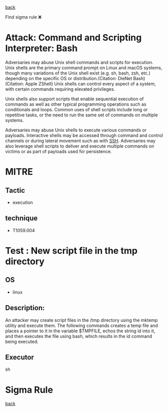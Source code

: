 
[back](../index.md)

Find sigma rule :x: 

# Attack: Command and Scripting Interpreter: Bash 

Adversaries may abuse Unix shell commands and scripts for execution. Unix shells are the primary command prompt on Linux and macOS systems, though many variations of the Unix shell exist (e.g. sh, bash, zsh, etc.) depending on the specific OS or distribution.(Citation: DieNet Bash)(Citation: Apple ZShell) Unix shells can control every aspect of a system, with certain commands requiring elevated privileges.

Unix shells also support scripts that enable sequential execution of commands as well as other typical programming operations such as conditionals and loops. Common uses of shell scripts include long or repetitive tasks, or the need to run the same set of commands on multiple systems.

Adversaries may abuse Unix shells to execute various commands or payloads. Interactive shells may be accessed through command and control channels or during lateral movement such as with [SSH](https://attack.mitre.org/techniques/T1021/004). Adversaries may also leverage shell scripts to deliver and execute multiple commands on victims or as part of payloads used for persistence.

# MITRE
## Tactic
  - execution


## technique
  - T1059.004


# Test : New script file in the tmp directory
## OS
  - linux


## Description:
An attacker may create script files in the /tmp directory using the mktemp utility and execute them. The following commands creates a temp file and places a pointer to it in the variable $TMPFILE, echos the string id into it, and then executes the file using bash, which results in the id command being executed.


## Executor
sh

# Sigma Rule


[back](../index.md)
